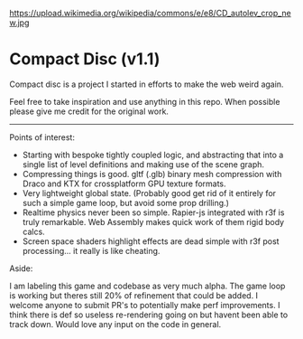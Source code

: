 https://upload.wikimedia.org/wikipedia/commons/e/e8/CD_autolev_crop_new.jpg
# Compact Disc (v1.1)

Compact disc is a project I started in efforts to make the web weird again.

Feel free to take inspiration and use anything in this repo. When possible please give me credit for the original work.

---

Points of interest:

- Starting with bespoke tightly coupled logic, and abstracting that into a single list of level definitions and making use of the scene graph.
- Compressing things is good. gltf (.glb) binary mesh compression with Draco and KTX for crossplatform GPU texture formats.
- Very lightweight global state. (Probably good get rid of it entirely for such a simple game loop, but avoid some prop drilling.) 
- Realtime physics never been so simple. Rapier-js integrated with r3f is truly remarkable. Web Assembly makes quick work of them rigid body calcs.
- Screen space shaders highlight effects are dead simple with r3f post processing... it really is like cheating.


Aside:

I am labeling this game and codebase as very much alpha. The game loop is working but theres still 20% of refinement that could be added. I welcome anyone to submit PR's to potentially make perf improvements. I think there is def so useless re-rendering going on but havent been able to track down. Would love any input on the code in general.
